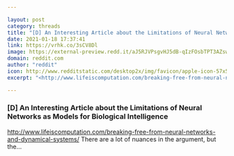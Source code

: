 ```yaml
---

layout: post
category: threads
title: "[D] An Interesting Article about the Limitations of Neural Networks as Models for Biological Intelligence"
date: 2021-01-18 17:37:41
link: https://vrhk.co/3sCV8Dl
image: https://external-preview.redd.it/aJ5RJVPsgvHJ5dB-qIzFOsbTPT3AZswPjzYPVWgCueo.jpg?width=1024&height=465&auto=webp&crop=1024:465,smart&s=a20cf03505edbaef935f633fc0201dce41666b04
domain: reddit.com
author: "reddit"
icon: http://www.redditstatic.com/desktop2x/img/favicon/apple-icon-57x57.png
excerpt: "<http://www.lifeiscomputation.com/breaking-free-from-neural-networks-and-dynamical-systems/> There are a lot of nuances in the argument, but the..."

---
```


### [D] An Interesting Article about the Limitations of Neural Networks as Models for Biological Intelligence

<http://www.lifeiscomputation.com/breaking-free-from-neural-networks-and-dynamical-systems/> There are a lot of nuances in the argument, but the...